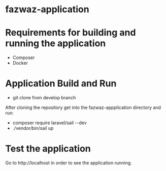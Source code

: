 # fazwaz-application

# Requirements for building and running the application

- Composer
- Docker

# Application Build and Run

- git clone from develop branch

After cloning the repository get into the fazwaz-appplication directory and run:

- composer require laravel/sail --dev
- ./vendor/bin/sail up

# Test the application

Go to http://localhost in order to see the application running.


